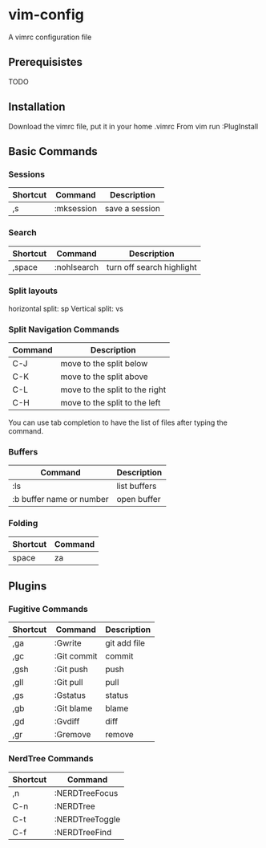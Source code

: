 # vim-config

A vimrc configuration file

## Prerequisistes

TODO

## Installation

Download the vimrc file, put it in your home .vimrc
From vim run :PlugInstall

## Basic Commands

### Sessions

| Shortcut | Command | Description |
| -------- | ------- | ----------- |
| ,s | :mksession | save a session |


### Search
| Shortcut | Command | Description |
| -------- | ------- | ----------- |
| ,space | :nohlsearch | turn off search highlight |

### Split layouts 

horizontal split: sp <filename>
Vertical split:  vs <filename>

### Split Navigation Commands

| Command | Description |
| ------- | ----------- |
| C-J     | move to the split below |
| C-K     | move to the split above |
| C-L     | move to the split to the right |
| C-H       | move to the split to the left |

You can use tab completion to have the list of files after typing the command.

### Buffers

| Command | Description |
|-------- | ----------- |
| :ls     | list buffers |
| :b buffer name or number | open buffer |

### Folding

| Shortcut | Command |
| -------- | ------- |
| space | za |

## Plugins

### Fugitive Commands

| Shortcut | Command | Description |
| -------- | ------- | ----------- |
| ,ga | :Gwrite | git add file |
| ,gc | :Git commit | commit |
| ,gsh | :Git push | push |
| ,gll | :Git pull | pull |
| ,gs  | :Gstatus | status |
| ,gb  | :Git blame | blame |
| ,gd  | :Gvdiff | diff |
| ,gr | :Gremove | remove |

### NerdTree Commands

| Shortcut | Command |
| -------- | ------- |
| ,n | :NERDTreeFocus | 
| C-n | :NERDTree |
| C-t | :NERDTreeToggle |
| C-f | :NERDTreeFind |
